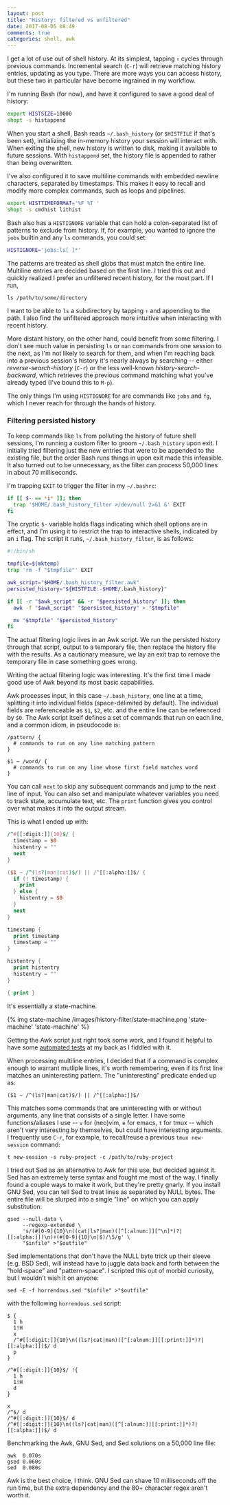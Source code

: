 ```yaml
---
layout: post
title: "History: filtered vs unfiltered"
date: 2017-08-05 08:49
comments: true
categories: shell, awk
---
```


I get a lot of use out of shell history. At its simplest, tapping `↑` cycles through previous commands. Incremental search (`C-r`) will retrieve matching history entries, updating as you type. There are more ways you can access history, but these two in particular have become ingrained in my workflow.

I'm running Bash (for now), and have it configured to save a good deal of history:
```sh
export HISTSIZE=10000
shopt -s histappend
```
When you start a shell, Bash reads `~/.bash_history` (or `$HISTFILE` if that's been set), initializing the in-memory history your session will interact with. When exiting the shell, new history is written to disk, making it available to future sessions. With `histappend` set, the history file is appended to rather than being overwritten.

I've also configured it to save multiline commands with embedded newline characters, separated by timestamps. This makes it easy to recall and modify more complex commands, such as loops and pipelines.
```sh
export HISTTIMEFORMAT='%F %T '
shopt -s cmdhist lithist
```

Bash also has a `HISTIGNORE` variable that can hold a colon-separated list of patterns to exclude from history. If, for example, you wanted to ignore the `jobs` builtin and any `ls` commands, you could set:
```sh
HISTIGNORE='jobs:ls[ ]*'
```
The patterns are treated as shell globs that must match the entire line. Multiline entries are decided based on the first line. I tried this out and quickly realized I prefer an unfiltered recent history, for the most part. If I run,

    ls /path/to/some/directory

I want to be able to `ls` a subdirectory by tapping `↑` and appending to the path. I also find the unfiltered approach more intuitive when interacting with recent history. 

More distant history, on the other hand, could benefit from some filtering. I don't see much value in persisting `ls` or `man` commands from one session to the next, as I'm not likely to search for them, and when I'm reaching back into a previous session's history it's nearly always by searching -- either _reverse-search-history_ (`C-r`) or the less well-known _history-search-backward_, which retrieves the previous command matching what you've already typed (I've bound this to `M-p`).

The only things I'm using `HISTIGNORE` for are commands like `jobs` and `fg`, which I never reach for through the hands of history.

### Filtering persisted history

To keep commands like `ls` from polluting the history of future shell sessions, I'm running a custom filter to groom `~/.bash_history` upon exit. I initially tried filtering just the new entries that were to be appended to the existing file, but the order Bash runs things in upon exit made this infeasible. It also turned out to be unnecessary, as the filter can process 50,000 lines in about 70 milliseconds.

I'm trapping `EXIT` to trigger the filter in my `~/.bashrc`:
```sh
if [[ $- == *i* ]]; then
  trap '$HOME/.bash_history_filter >/dev/null 2>&1 &' EXIT
fi
```
The cryptic `$-` variable holds flags indicating which shell options are in effect, and I'm using it to restrict the trap to interactive shells, indicated by an `i` flag. The script it runs, `~/.bash_history_filter`, is as follows:
```sh
#!/bin/sh

tmpfile=$(mktemp)
trap 'rm -f "$tmpfile"' EXIT

awk_script="$HOME/.bash_history_filter.awk"
persisted_history="${HISTFILE:-$HOME/.bash_history}"

if [[ -r "$awk_script" && -r "$persisted_history" ]]; then
  awk -f "$awk_script" "$persisted_history" > "$tmpfile"

  mv "$tmpfile" "$persisted_history"
fi
```
The actual filtering logic lives in an Awk script. We run the persisted history through that script, output to a temporary file, then replace the history file with the results. As a cautionary measure, we lay an exit trap to remove the temporary file in case something goes wrong.

Writing the actual filtering logic was interesting. It's the first time I made good use of Awk beyond its most basic capabilities.

Awk processes input, in this case `~/.bash_history`, one line at a time, splitting it into individual fields (space-delimited by default). The individual fields are referenceable as `$1`, `$2`, etc. and the entire line can be referenced by `$0`. The Awk script itself defines a set of commands that run on each line, and a common idiom, in pseudocode is:

    /pattern/ {
      # commands to run on any line matching pattern 
    }

    $1 ~ /word/ {
      # commands to run on any line whose first field matches word 
    }

You can call `next` to skip any subsequent commands and jump to the next line of input. You can also set and manipulate whatever variables you need to track state, accumulate text, etc. The `print` function gives you control over what makes it into the output stream. 

This is what I ended up with:
```awk
/^#[[:digit:]]{10}$/ {
  timestamp = $0
  histentry = ""
  next
}

($1 ~ /^(ls?|man|cat)$/) || /^[[:alpha:]]$/ {
  if (! timestamp) {
    print
  } else {
    histentry = $0
  }
  next
}

timestamp {
  print timestamp
  timestamp = ""
}

histentry {
  print histentry
  histentry = ""
}

{ print }
```

It's essentially a state-machine.

{% img state-machine /images/history-filter/state-machine.png 'state-machine' 'state-machine' %}

Getting the Awk script just right took some work, and I found it helpful to have some [automated tests](https://github.com/ivanbrennan/dotfiles/blob/master/shell/filter_test) at my back as I fiddled with it.

When processing multiline entries, I decided that if a command is complex enough to warrant mutliple lines, it's worth remembering, even if its first line matches an uninteresting pattern. The "uninteresting" predicate ended up as:

    ($1 ~ /^(ls?|man|cat)$/) || /^[[:alpha:]]$/

This matches some commands that are uninteresting with or without arguments, any line that consists of a single letter. I have some functions/aliases I use -- `v` for (neo)vim, `e` for emacs, `t` for tmux -- which aren't very interesting by themselves, but could have interesting arguments. I frequently use `C-r`, for example, to recall/reuse a previous `tmux new-session` command:

    t new-session -s ruby-project -c /path/to/ruby-project

I tried out Sed as an alternative to Awk for this use, but decided against it. Sed has an extremely terse syntax and fought me most of the way. I finally found a couple ways to make it work, but they're pretty gnarly. If you install GNU Sed, you can tell Sed to treat lines as separated by NULL bytes. The entire file will be slurped into a single "line" on which you can apply substitution:

    gsed --null-data \
         --regexp-extended \
         's/(#[0-9]{10}\n((cat|ls?|man)([^[:alnum:]][^\n]*)?|[[:alpha:]])\n)+(#[0-9]{10}\n|$)/\5/g' \
         "$infile" >"$outfile"

Sed implementations that don't have the NULL byte trick up their sleeve (e.g. BSD Sed), will instead have to juggle data back and forth between the "hold-space" and "pattern-space". I scripted this out of morbid curiosity, but I wouldn't wish it on anyone:

    sed -E -f horrendous.sed "$infile" >"$outfile"

with the following `horrendous.sed` script:

    $ {
      1 h
      1!H
      x
      /^#[[:digit:]]{10}\n((ls?|cat|man)([^[:alnum:]][[:print:]]*)?|[[:alpha:]])$/ d
      p
    }

    /^#[[:digit:]]{10}$/ !{
      1 h
      1!H
      d
    }

    x
    /^$/ d
    /^#[[:digit:]]{10}$/ d
    /^#[[:digit:]]{10}\n((ls?|cat|man)([^[:alnum:]][[:print:]]*)?|[[:alpha:]])$/ d

Benchmarking the Awk, GNU Sed, and Sed solutions on a 50,000 line file:

    awk  0.070s
    gsed 0.060s
    sed  0.080s
    
Awk is the best choice, I think. GNU Sed can shave 10 milliseconds off the run time, but the extra dependency and the 80+ character regex aren't worth it.
